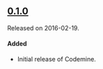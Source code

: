 ## [0.1.0](https://github.com/nodes-ios/Codemine/releases/tag/0.1.0)
Released on 2016-02-19.

#### Added
- Initial release of Codemine.